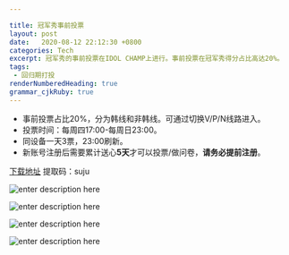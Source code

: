 ```yaml
---

title: 冠军秀事前投票
layout: post
date:   2020-08-12 22:12:30 +0800
categories: Tech
excerpt: 冠军秀的事前投票在IDOL CHAMP上进行。事前投票在冠军秀得分占比高达20%。
tags:
 - 回归期打投
renderNumberedHeading: true
grammar_cjkRuby: true
---
```

- 事前投票占比20%，分为韩线和非韩线。可通过切换V/P/N线路进入。
- 投票时间：每周四17:00-每周日23:00。
- 同设备一天3票，23:00刷新。
- 新账号注册后需要累计送心**5天**才可以投票/做问卷，**请务必提前注册**。

[下载地址](https://pan.baidu.com/s/19xXZmG-SM_nCxp82VkmDlQ)   提取码：suju

![enter description here](https://github.com/plxd1106/plxd1106.github.io/blob/gh-pages/_posts/images/%E5%86%A0%E5%86%9B%E7%A7%801.jpg?raw=true)

![enter description here](https://github.com/plxd1106/plxd1106.github.io/blob/gh-pages/_posts/images/%E5%86%A0%E5%86%9B%E7%A7%802.jpg?raw=true)

![enter description here](https://github.com/plxd1106/plxd1106.github.io/blob/gh-pages/_posts/images/%E5%86%A0%E5%86%9B%E7%A7%803.jpg?raw=true)

![enter description here](https://github.com/plxd1106/plxd1106.github.io/blob/gh-pages/_posts/images/%E5%86%A0%E5%86%9B%E7%A7%804.jpg?raw=true)